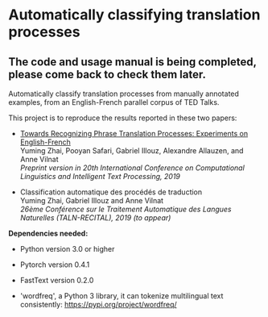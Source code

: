# Automatically classifying translation processes 

## The code and usage manual is being completed, please come back to check them later.

Automatically classify translation processes from manually annotated examples, from an English-French parallel corpus of TED Talks. 

This project is to reproduce the results reported in these two papers: 

- [Towards Recognizing Phrase Translation Processes: Experiments on English-French](https://yumingzhai.github.io/files/Cicling_2019.pdf) <br/>
Yuming Zhai, Pooyan Safari, Gabriel Illouz, Alexandre Allauzen, and Anne Vilnat <br/>
*Preprint version in 20th International Conference on Computational Linguistics and Intelligent Text Processing, 2019*

- Classification automatique des procédés de traduction <br/>
Yuming Zhai, Gabriel Illouz and Anne Vilnat <br/>
*26ème Conférence sur le Traitement Automatique des Langues Naturelles (TALN-RECITAL), 2019 (to appear)*

**Dependencies needed:** 

- Python version 3.0 or higher

- Pytorch version 0.4.1 

- FastText version 0.2.0 

- 'wordfreq', a Python 3 library, it can tokenize multilingual
text consistently: https://pypi.org/project/wordfreq/

